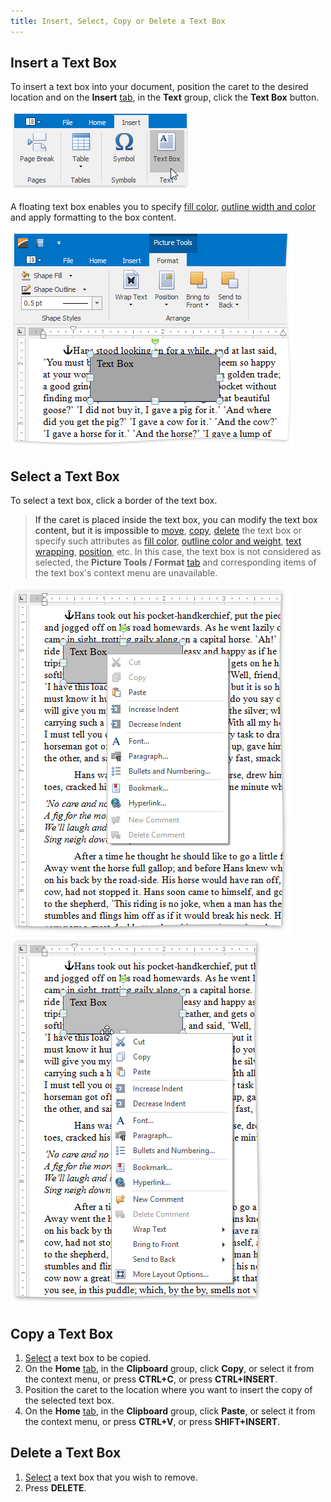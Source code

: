 ```yaml
---
title: Insert, Select, Copy or Delete a Text Box
---
```

## Insert a Text Box
To insert a text box into your document, position the caret to the desired location and on the **Insert** [ tab](../../../../interface-elements-for-desktop/articles/rich-text-editor/text-editor-ui/ribbon-interface.md), in the **Text** group, click the **Text Box** button.

![RTETextBoxInsert](../../../images/Img121257.png)

A floating text box enables you to specify [fill color](../../../../interface-elements-for-desktop/articles/rich-text-editor/pictures-and-text-boxes/add-change-or-delete-a-text-box-fill.md), [outline width and color](../../../../interface-elements-for-desktop/articles/rich-text-editor/pictures-and-text-boxes/add-change-or-delete-a-border-for-a-picture-or-text-box.md) and apply formatting to the box content.

![RTETextBoxInsertInTheNext](../../../images/Img121258.png)

## <a name="select"/>Select a Text Box
To select a text box, click a border of the text box.

> If the caret is placed inside the text box, you can modify the text box content, but it is impossible to [move](../../../../interface-elements-for-desktop/articles/rich-text-editor/pictures-and-text-boxes/move-a-picture-or-text-box.md), [copy](#copytextbox), [delete](#deletetextbox) the text box or specify such attributes as [fill color](../../../../interface-elements-for-desktop/articles/rich-text-editor/pictures-and-text-boxes/add-change-or-delete-a-text-box-fill.md), [outline color and weight](../../../../interface-elements-for-desktop/articles/rich-text-editor/pictures-and-text-boxes/add-change-or-delete-a-border-for-a-picture-or-text-box.md), [text wrapping](../../../../interface-elements-for-desktop/articles/rich-text-editor/pictures-and-text-boxes/wrap-text-around-a-picture-or-text-box.md), [position](../../../../interface-elements-for-desktop/articles/rich-text-editor/pictures-and-text-boxes/wrap-text-around-a-picture-or-text-box.md), etc. In this case, the text box is not considered as selected, the **Picture Tools / Format** [tab](../../../../interface-elements-for-desktop/articles/rich-text-editor/text-editor-ui/ribbon-interface.md) and corresponding items of the text box's context menu are unavailable.

![RTESelectTextBox1](../../../images/Img121259.png)![RTESelectTextBox2](../../../images/Img121260.png)

## <a name="copytextbox"/>Copy a Text Box
1. [Select](#select) a text box to be copied.
2. On the **Home** [ tab](../../../../interface-elements-for-desktop/articles/rich-text-editor/text-editor-ui/ribbon-interface.md), in the **Clipboard** group, click **Copy**, or select it from the context menu, or press **CTRL+C**, or press **CTRL+INSERT**.
3. Position the caret to the location where you want to insert the copy of the selected text box.
4. On the **Home** [ tab](../../../../interface-elements-for-desktop/articles/rich-text-editor/text-editor-ui/ribbon-interface.md), in the **Clipboard** group, click **Paste**, or select it from the context menu, or press **CTRL+V**, or press **SHIFT+INSERT**.

## <a name="deletetextbox"/>Delete a Text Box
1. [Select](#select) a text box that you wish to remove.
2. Press **DELETE**.